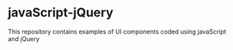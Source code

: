 # javaScript-jQuery

This repository contains examples of UI components coded using javaScript and jQuery
